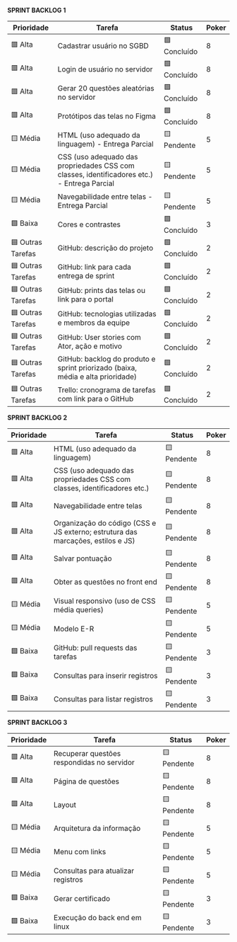 **SPRINT BACKLOG 1**

| Prioridade        | Tarefa                                                                                                  | Status          | Poker |
|-------------------|--------------------------------------------------------------------------------------------------------|------------------|--------|
| 🟥 Alta           | Cadastrar usuário no SGBD                                                                              | 🟩 Concluído    | 8      |
| 🟥 Alta           | Login de usuário no servidor                                                                           | 🟩 Concluído    | 8      |
| 🟥 Alta           | Gerar 20 questões aleatórias no servidor                                                               | 🟩 Concluído    | 8      |
| 🟥 Alta           | Protótipos das telas no Figma                                                                          | 🟩 Concluído    | 8      |
| 🟨 Média          | HTML (uso adequado da linguagem) - Entrega Parcial                                                     | 🟨 Pendente     | 5      |
| 🟨 Média          | CSS (uso adequado das propriedades CSS com classes, identificadores etc.) - Entrega Parcial            | 🟨 Pendente     | 5      |
| 🟨 Média          | Navegabilidade entre telas - Entrega Parcial                                                           | 🟨 Pendente     | 5      |
| 🟩 Baixa          | Cores e contrastes                                                                                     | 🟩 Concluído    | 3      |
| 🟦 Outras Tarefas | GitHub: descrição do projeto                                                                           | 🟩 Concluído    | 2      |
| 🟦 Outras Tarefas | GitHub: link para cada entrega de sprint                                                               | 🟩 Concluído    | 2      |
| 🟦 Outras Tarefas | GitHub: prints das telas ou link para o portal                                                         | 🟩 Concluído    | 2      |
| 🟦 Outras Tarefas | GitHub: tecnologias utilizadas e membros da equipe                                                     | 🟩 Concluído    | 2      |
| 🟦 Outras Tarefas | GitHub: User stories com Ator, ação e motivo                                                           | 🟩 Concluído    | 2      |
| 🟦 Outras Tarefas | GitHub: backlog do produto e sprint priorizado (baixa, média e alta prioridade)                        | 🟩 Concluído    | 2      |
| 🟦 Outras Tarefas | Trello: cronograma de tarefas com link para o GitHub                                                   | 🟩 Concluído    | 2      |

**SPRINT BACKLOG 2**

| Prioridade        | Tarefa                                                                                                  | Status          | Poker |
|-------------------|--------------------------------------------------------------------------------------------------------|------------------|--------|
| 🟥 Alta           | HTML (uso adequado da linguagem)                                                                       | 🟨 Pendente     | 8      |
| 🟥 Alta           | CSS (uso adequado das propriedades CSS com classes, identificadores etc.)                              | 🟨 Pendente     | 8      |
| 🟥 Alta           | Navegabilidade entre telas                                                                             | 🟨 Pendente     | 8      |
| 🟥 Alta           | Organização do código (CSS e JS externo; estrutura das marcações, estilos e JS)                        | 🟨 Pendente     | 8      |
| 🟥 Alta           | Salvar pontuação                                                                                       | 🟨 Pendente     | 8      |
| 🟥 Alta           | Obter as questões no front end                                                                         | 🟨 Pendente     | 8      |
| 🟨 Média          | Visual responsivo (uso de CSS média queries)                                                           | 🟨 Pendente     | 5      |
| 🟨 Média          | Modelo E-R                                                                                             | 🟨 Pendente     | 5      |
| 🟩 Baixa          | GitHub: pull requests das tarefas                                                                      | 🟨 Pendente     | 3      |
| 🟩 Baixa          | Consultas para inserir registros                                                                       | 🟨 Pendente     | 3      |
| 🟩 Baixa          | Consultas para listar registros                                                                        | 🟨 Pendente     | 3      |

**SPRINT BACKLOG 3**

| Prioridade        | Tarefa                                                                                                  | Status          | Poker |
|-------------------|--------------------------------------------------------------------------------------------------------|------------------|--------|
| 🟥 Alta           | Recuperar questões respondidas no servidor                                                             | 🟨 Pendente     | 8      |
| 🟥 Alta           | Página de questões                                                                                     | 🟨 Pendente     | 8      |
| 🟥 Alta           | Layout                                                                                                 | 🟨 Pendente     | 8      |
| 🟨 Média          | Arquitetura da informação                                                                              | 🟨 Pendente     | 5      |
| 🟨 Média          | Menu com links                                                                                         | 🟨 Pendente     | 5      |
| 🟨 Média          | Consultas para atualizar registros                                                                     | 🟨 Pendente     | 5      |
| 🟩 Baixa          | Gerar certificado                                                                                      | 🟨 Pendente     | 3      |
| 🟩 Baixa          | Execução do back end em linux                                                                          | 🟨 Pendente     | 3      |

